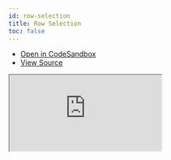 ```yaml
---
id: row-selection
title: Row Selection
toc: false
---
```


- [Open in CodeSandbox](https://codesandbox.io/s/github/tannerlinsley/react-table/tree/v7/examples/row-selection)
- [View Source](https://github.com/tannerlinsley/react-table/tree/v7/examples/row-selection)

<iframe
  src="https://codesandbox.io/embed/github/tannerlinsley/react-table/tree/v7/examples/row-selection?autoresize=1&fontsize=14&theme=dark"
  title="tannerlinsley/react-table: row-selection"
  sandbox="allow-forms allow-modals allow-popups allow-presentation allow-same-origin allow-scripts"
  style={{
    width: '100%',
    height: '80vh',
    border: '0',
    borderRadius: 8,
    overflow: 'hidden',
    position: 'static',
    zIndex: 0,
  }}
></iframe>
